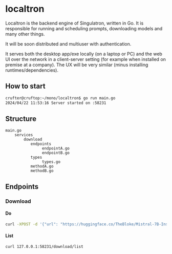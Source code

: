 # localtron

Localtron is the backend engine of Singulatron, written in Go. It is responsible for running and scheduling prompts, downloading models and many other things.

It will be soon distributed and multiuser with authentication.

It serves both the desktop app/exe locally (on a laptop or PC) and the web UI over the network in a client-server setting (for example when installed on premise at a company). The UX will be very similar (minus installing runtimes/dependencies).

## How to start

```sh
crufter@cruftop:~/mono/localtron$ go run main.go
2024/04/22 11:53:16 Server started on :58231
```

## Structure

```
main.go
    services
        download
           endpoints
                endpointA.go
                endpointB.go
           types
                types.go
           methodA.go
           methodB.go
```

## Endpoints

### Download

#### Do

```sh
curl -XPOST -d '{"url": "https://huggingface.co/TheBloke/Mistral-7B-Instruct-v0.2-GGUF/resolve/main/mistral-7b-instruct-v0.2.Q2_K.gguf"}' 127.0.0.1:58231/download/do
```

#### List

```sh
curl 127.0.0.1:58231/download/list
```
